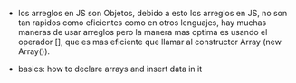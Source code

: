 - los arreglos en JS son Objetos, debido a esto los arreglos en JS, no son tan rapidos como eficientes
  como en otros lenguajes, hay muchas maneras de usar arreglos pero la manera mas optima es usando el
  operador [], que es mas eficiente que llamar al constructor Array (new Array()).

- basics: how to declare arrays and insert data in it
